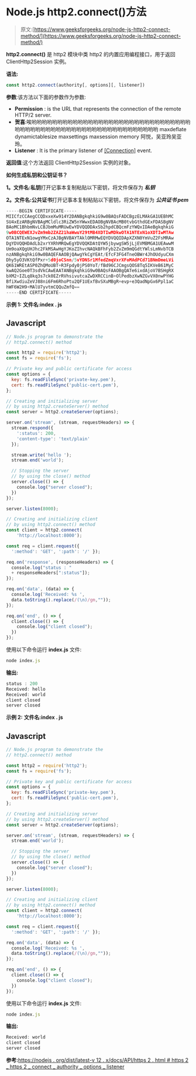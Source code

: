 # Node.js http2.connect()方法

> 原文:[https://www.geeksforgeeks.org/node-js-http2-connect-method/](https://www.geeksforgeeks.org/node-js-http2-connect-method/)

**http2.connect()** 是 http2 模块中类 http2 的内置应用编程接口，用于返回 ClientHttp2Session 实例。

**语法:**

```js
const http2.connect(authority[, options][, listener])

```

**参数**:该方法以下面的参数作为参数:

*   **Permission** : is the URL that represents the connection of the remote HTTP/2 server.
*   **贺喜**:唉哟哟哟哟哟哟哟哟哟哟哟哟哟哟哟哟哟哟哟哟哟哟哟哟哟哟哟哟哟哟哟哟哟哟哟哟哟哟哟哟哟哟哟哟哟哟哟哟哟哟哟哟哟哟哟哟哟哟哟 maxdeflate dynamictablesize maxsettings maxsession memory 阿悦，吴亚玲吴亚玲。
*   **Listener** : It is the primary listener of [[Connection]](https://nodejs.org/dist/latest-v12.x/docs/api/http2.html#http2_event_connect) event.

**返回值**:这个方法返回 ClientHttp2Session 实例的对象。

**如何生成私钥和公钥证书？**

**1。文件名:私钥**打开记事本复制粘贴以下密钥，将文件保存为 ***私钥***

**2。文件名:公共证书**打开记事本复制粘贴以下密钥，将文件保存为 ***公共证书 pem***

```js
-----BEGIN CERTIFICATE-----
MIICfzCCAegCCQDxxeXw914Y2DANBgkqhkiG9w0BAQsFADCBgzELMAkGA1UEBhMC
SU4xEzARBgNVBAgMCldlc3RiZW5nYWwxEDAOBgNVBAcMB0tvbGthdGExFDASBgNV
BAoMC1BhbmNvLCBJbmMuMRUwEwYDVQQDDAxSb2hpdCBQcmFzYWQxIDAeBgkqhkiG
9w0BCQEWEXJvZm9mb2ZAZ21haWwuY29tMB4XDTIwMDkwOTA1NTExN1oXDTIwMTAw
OTA1NTExN1owgYMxCzAJBgNVBAYTAklOMRMwEQYDVQQIDApXZXN0YmVuZ2FsMRAw
DgYDVQQHDAdLb2xrYXRhMRQwEgYDVQQKDAtQYW5jbywgSW5jLjEVMBMGA1UEAwwM
Um9oaXQgUHJhc2FkMSAwHgYJKoZIhvcNAQkBFhFyb2ZvZm9mQGdtYWlsLmNvbTCB
nzANBgkqhkiG9w0BAQEFAAOBjQAwgYkCgYEAt/EfcF3FG4TneOBWr4JhOUdyuCXm
Dhy5yO3VKtQfPxr+5d0joCSnn/5vYDNSr1MfedZmqVxrXFoMAdPCd71BNmDmeLVi
QK61WREtASP0ZhQMoUBT+R3Fpdy0jPS0YoT/fBd96CJCmgsQOS8Tq5IKVeB61MyC
kwAQ2Goe0T3sdVkCAwEAATANBgkqhkiG9w0BAQsFAAOBgQATe6ixdAjoV7BSHgRX
bXM2+IZLq8kq3s7ck0EZrRVhsivutcaZwDXRCCinB+OlPedbzXwNZGvVX0nwPYHG
BfiXwdiuZeVJ88ni6Fm6RhoPtu2QF1UExfBvSXuMBgR+evp+e3QadNpGx6Ppl1aC
hWF6W2H9+MAlU7yvtmCQQuZmfQ==
-----END CERTIFICATE-----
```

**示例 1:** **文件名:index . js**

## Javascript

```js
// Node.js program to demonstrate the
// http2.connect() method

const http2 = require('http2');
const fs = require('fs');

// Private key and public certificate for access
const options = {
  key: fs.readFileSync('private-key.pem'),
  cert: fs.readFileSync('public-cert.pem'),
};

// Creating and initializing server
// by using http2.createServer() method
const server = http2.createServer(options);

server.on('stream', (stream, requestHeaders) => {
  stream.respond({ 
    ':status': 200, 
    'content-type': 'text/plain' 
  });

  stream.write('hello ');
  stream.end('world');

  // Stopping the server
  // by using the close() method
  server.close(() => {
    console.log("server closed");
  })
});

server.listen(8000);

// Creating and initializing client
// by using http2.connect() method
const client = http2.connect(
    'http://localhost:8000');

const req = client.request({ 
  ':method': 'GET', ':path': '/' });

req.on('response', (responseHeaders) => {
  console.log("status : " 
  + responseHeaders[":status"]);
});

req.on('data', (data) => {
  console.log('Received: %s ',
  data.toString().replace(/(\n)/gm,""));
});

req.on('end', () => {
  client.close(() => {
    console.log("client closed");
  })
});
```

使用以下命令运行 **index.js** 文件:

```js
node index.js
```

**输出:**

```js
status : 200
Received: hello
Received: world
client closed
server closed

```

**示例 2:** **文件名:index . js**

## Javascript

```js
// Node.js program to demonstrate the
// http2.connect() method

const http2 = require('http2');
const fs = require('fs');

// Private key and public certificate for access
const options = {
  key: fs.readFileSync('private-key.pem'),
  cert: fs.readFileSync('public-cert.pem'),
};

// Creating and initializing server
// by using http2.createServer() method
const server = http2.createServer(options);

server.on('stream', (stream, requestHeaders) => {
  stream.end('world');

  // Stopping the server
  // by using the close() method
  server.close(() => {
    console.log("server closed");
  })
});

server.listen(8000);

// Creating and initializing client
// by using http2.connect() method
const client = http2.connect(
    'http://localhost:8000');

const req = client.request({ 
  ':method': 'GET', ':path': '/' });

req.on('data', (data) => {
  console.log('Received: %s ',
  data.toString().replace(/(\n)/gm,""));
});

req.on('end', () => {
  client.close(() => {
    console.log("client closed");
  })
});
```

使用以下命令运行 **index.js** 文件:

```js
node index.js
```

**输出:**

```js
Received: world
client closed
server closed

```

**参考:**[https://nodejs . org/dist/latest-v 12 . x/docs/API/https 2 . html # https 2 _ https 2 _ connect _ authority _ options _ listener](https://nodejs.org/dist/latest-v12.x/docs/api/http2.html#http2_http2_connect_authority_options_listener)